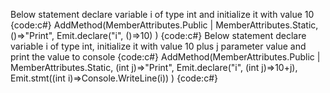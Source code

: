 Below statement declare variable i of type int and initialize it with value 10
{code:c#}
AddMethod(MemberAttributes.Public | MemberAttributes.Static, ()=>"Print",
   Emit.declare("i", ()=>10)
)
{code:c#}
Below statement declare variable i of type int, initialize it with value 10 plus j parameter value and print the value to console
{code:c#}
AddMethod(MemberAttributes.Public | MemberAttributes.Static, (int j)=>"Print",
   Emit.declare("i", (int j)=>10+j),
   Emit.stmt((int i)=>Console.WriteLine(i))
)
{code:c#}